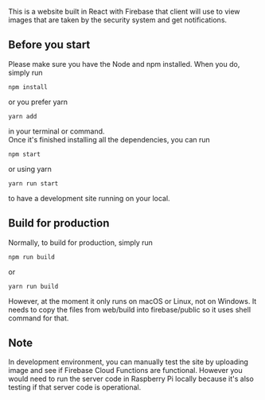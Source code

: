 This is a website built in React with Firebase that client will use to view images that are taken by the security system and get notifications.

## Before you start
Please make sure you have the Node and npm installed. When you do, simply run
```
npm install
```
or you prefer yarn
```
yarn add
```
in your terminal or command.   
Once it's finished installing all the dependencies, you can run
```
npm start
```
or using yarn
```
yarn run start
```
to have a development site running on your local.

## Build for production
Normally, to build for production, simply run
```
npm run build
```
or
```
yarn run build
```
However, at the moment it only runs on macOS or Linux, not on Windows. It needs to copy the files from web/build into firebase/public so it uses shell command for that.

## Note
In development environment, you can manually test the site by uploading image and see if Firebase Cloud Functions are functional. However you would need to run the server code in Raspberry Pi locally because it's also testing if that server code is operational.